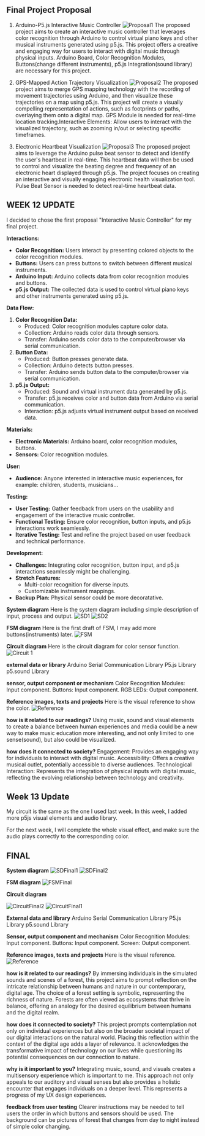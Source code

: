 ## Final Project Proposal
1. Arduino-P5.js Interactive Music Controller
![Proposal1](./Proposal1.png)
The proposed project aims to create an interactive music controller that leverages color recognition through Arduino to control virtual piano keys and other musical instruments generated using p5.js. This project offers a creative and engaging way for users to interact with digital music through physical inputs. Arduino Board, Color Recognition Modules, Buttons(change different instruments), p5.js Integration(sound library) are necessary for this project. 

2. GPS-Mapped Action Trajectory Visualization
![Proposal2](./Proposal2.png)
The proposed project aims to merge GPS mapping technology with the recording of movement trajectories using Arduino, and then visualize these trajectories on a map using p5.js. This project will create a visually compelling representation of actions, such as footprints or paths, overlaying them onto a digital map. GPS Module is needed for real-time location tracking.Interactive Elements: Allow users to interact with the visualized trajectory, such as zooming in/out or selecting specific timeframes.

3. Electronic Heartbeat Visualization
![Proposal3](./Proposal3.png)
The proposed project aims to leverage the Arduino pulse beat sensor to detect and identify the user's heartbeat in real-time. This heartbeat data will then be used to control and visualize the beating degree and frequency of an electronic heart displayed through p5.js. The project focuses on creating an interactive and visually engaging electronic health visualization tool. Pulse Beat Sensor is needed to detect real-time heartbeat data. 

## WEEK 12 UPDATE
I decided to chose the first proposal "Interactive Music Controller" for my final project.

**Interactions:**
- **Color Recognition:** Users interact by presenting colored objects to the color recognition modules.
- **Buttons:** Users can press buttons to switch between different musical instruments.
- **Arduino Input:** Arduino collects data from color recognition modules and buttons.
- **p5.js Output:** The collected data is used to control virtual piano keys and other instruments generated using p5.js.

**Data Flow:**
1. **Color Recognition Data:**
   - Produced: Color recognition modules capture color data.
   - Collection: Arduino reads color data through sensors.
   - Transfer: Arduino sends color data to the computer/browser via serial communication.
2. **Button Data:**
   - Produced: Button presses generate data.
   - Collection: Arduino detects button presses.
   - Transfer: Arduino sends button data to the computer/browser via serial communication.
3. **p5.js Output:**
   - Produced: Sound and virtual instrument data generated by p5.js.
   - Transfer: p5.js receives color and button data from Arduino via serial communication.
   - Interaction: p5.js adjusts virtual instrument output based on received data.

**Materials:**
- **Electronic Materials:** Arduino board, color recognition modules, buttons.
- **Sensors:** Color recognition modules.

**User:**
- **Audience:** Anyone interested in interactive music experiences, for example: children, students, musicians...

**Testing:**
- **User Testing:** Gather feedback from users on the usability and engagement of the interactive music controller.
- **Functional Testing:** Ensure color recognition, button inputs, and p5.js interactions work seamlessly.
- **Iterative Testing:** Test and refine the project based on user feedback and technical performance.

**Development:**
- **Challenges:** Integrating color recognition, button input, and p5.js interactions seamlessly might be challenging.
- **Stretch Features:**
  - Multi-color recognition for diverse inputs.
  - Customizable instrument mappings.
- **Backup Plan:** Physical sensor could be more decoratative.

**System diagram**
Here is the system diagram including simple description of input, process and output.
![SD1](./SD.png)
![SD2](./System%20Diagram%20Update.png)

**FSM diagram**
Here is the first draft of FSM, I may add more buttons(instruments) later.
![FSM](./FSM.png)

**Circuit diagram**
Here is the circuit diagram for color sensor function.
![Circuit 1](./Circuit.png)

**external data or library**
Arduino Serial Communication Library
P5.js Library
p5.sound Library

**sensor, output component or mechanism**
Color Recognition Modules: Input component.
Buttons: Input component.
RGB LEDs: Output component.

**Reference images, texts and projects**
Here is the visual reference to show the color.
![Reference](./Reference.jpg)

**how is it related to our readings?**
Using music, sound and visual elements to create a balance between human experiences and media could be a new way to make music education more interesting, and not only limited to one sense(sound), but also could be visualized. 

**how does it connected to society?**
Engagement: Provides an engaging way for individuals to interact with digital music.
Accessibility: Offers a creative musical outlet, potentially accessible to diverse audiences.
Technological Interaction: Represents the integration of physical inputs with digital music, reflecting the evolving relationship between technology and creativity.

## Week 13 Update
My circuit is the same as the one I used last week.
In this week, I added more p5js visual elements and audio library.

For the next week, I will complete the whole visual effect, and make sure the audio plays correctly to the corresponding color.

## FINAL
**System diagram**
![SDFinal1](./SD%20final.png)
![SDFinal2](./SD.png)

**FSM diagram**
![FSMFinal](./FSM%20FINAL.png)

**Circuit diagram**

![CircuitFinal2](./Circuit%20button.png)
![CircuitFinal1](./Circuit.png)

**External data and library**
Arduino Serial Communication Library
P5.js Library
p5.sound Library

**Sensor, output component and mechanism**
Color Recognition Modules: Input component.
Buttons: Input component.
Screen: Output component.

**Reference images, texts and projects**
Here is the visual reference.
![Reference](./Reference.jpg)

**how is it related to our readings?**
By immersing individuals in the simulated sounds and scenes of a forest, this project aims to prompt reflection on the intricate relationship between humans and nature in our contemporary, digital age. The choice of a forest setting is symbolic, representing the richness of nature. Forests are often viewed as ecosystems that thrive in balance, offering an analogy for the desired equilibrium between humans and the digital realm.

**how does it connected to society?**
This project prompts contemplation not only on individual experiences but also on the broader societal impact of our digital interactions on the natural world. Placing this reflection within the context of the digital age adds a layer of relevance. It acknowledges the transformative impact of technology on our lives while questioning its potential consequences on our connection to nature.

**why is it important to you?**
Integrating music, sound, and visuals creates a multisensory experience which is important to me. This approach not only appeals to our auditory and visual senses but also provides a holistic encounter that engages individuals on a deeper level. This represents a progress of my UX design experiences.

**feedback from user testing**
Clearer instructions may be needed to tell users the order in which buttons and sensors should be used.
The background can be pictures of forest that changes from day to night instead of simple color changing.
